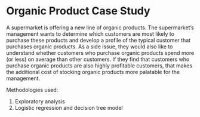 # Organic Product Case Study
A supermarket is offering a new line of organic products. The supermarket’s management wants to determine which customers are most likely to purchase these products and develop a profile of the typical customer that purchases organic products. As a side issue, they would also like to understand whether customers who purchase organic products spend more (or less) on average than other customers. If they find that customers who purchase organic products are also highly profitable customers, that makes the additional cost of stocking organic products more palatable for the management.

Methodologies used:
1. Exploratory analysis
2. Logistic regression and decision tree model
